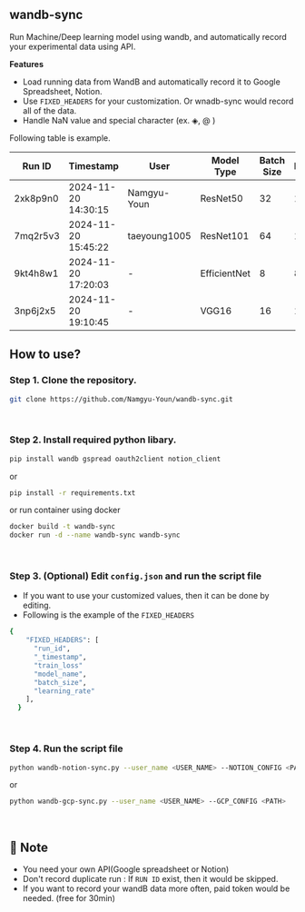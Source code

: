 ## wandb-sync
Run Machine/Deep learning model using wandb, and automatically record your experimental data using API.


**Features**
- Load running data from WandB and automatically record it to Google Spreadsheet, Notion.
- Use ```FIXED_HEADERS``` for your customization. Or wnadb-sync would record all of the data.
- Handle NaN value and special character (ex. ◈, @ )

Following table is example.

| Run ID | Timestamp | User | Model Type | Batch Size | Epochs | Training Loss | Validation Loss |
|--------|-----------|------|------------|---------------|------------|---------|------------|
| 2xk8p9n0 | 2024-11-20 14:30:15 | Namgyu-Youn | ResNet50 | 32 | 100 | 0.245 | 0.312 |
| 7mq2r5v3 | 2024-11-20 15:45:22 | taeyoung1005 | ResNet101 | 64 | 150 | 0.198 | 0.287 |
| 9kt4h8w1 | 2024-11-20 17:20:03 | - | EfficientNet | 8 | 80 | 0.267 | 0.295 |
| 3np6j2x5 | 2024-11-20 19:10:45 | - | VGG16 | 16 | 120 | 0.312 | 0.358 |


## How to use?
### Step 1. Clone the repository.
```bash
git clone https://github.com/Namgyu-Youn/wandb-sync.git
```

<br/>

### Step 2. Install required python libary.
```bash
pip install wandb gspread oauth2client notion_client
```
or
```bash
pip install -r requirements.txt
```
or
run container using docker
```bash
docker build -t wandb-sync
docker run -d --name wandb-sync wandb-sync
```

<br/>

### Step 3. (Optional) Edit ```config.json``` and run the script file
- If you want to use your customized values, then it can be done by editing.
- Following is the example of the ```FIXED_HEADERS```
``` bash
{
    "FIXED_HEADERS": [
      "run_id",
      "_timestamp",
      "train_loss"
      "model_name",
      "batch_size",
      "learning_rate"
    ],
  }
```

<br/>

### Step 4. Run the script file
```bash
python wandb-notion-sync.py --user_name <USER_NAME> --NOTION_CONFIG <PATH>
```
or
```bash
python wandb-gcp-sync.py --user_name <USER_NAME> --GCP_CONFIG <PATH>
```

<br/>


## 📝 Note
- You need your own API(Google spreadsheet or Notion)
- Don't record duplicate run : If ```RUN ID``` exist, then it would be skipped.
- If you want to record your wandB data more often, paid token would be needed. (free for 30min)